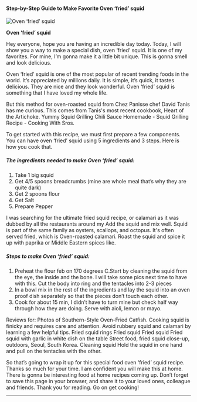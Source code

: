             

#### Step-by-Step Guide to Make Favorite Oven ‘fried’ squid

![Oven ‘fried’ squid](https://img-global.cpcdn.com/recipes/db98c026ae3a46fb/751x532cq70/oven-fried-squid-recipe-main-photo.jpg)

**Oven ‘fried’ squid**

Hey everyone, hope you are having an incredible day today. Today, I will show you a way to make a special dish, oven ‘fried’ squid. It is one of my favorites. For mine, I’m gonna make it a little bit unique. This is gonna smell and look delicious.

Oven ‘fried’ squid is one of the most popular of recent trending foods in the world. It’s appreciated by millions daily. It is simple, it’s quick, it tastes delicious. They are nice and they look wonderful. Oven ‘fried’ squid is something that I have loved my whole life.

But this method for oven-roasted squid from Chez Panisse chef David Tanis has me curious. This comes from Tanis's most recent cookbook, Heart of the Artichoke. Yummy Squid Grilling Chili Sauce Homemade - Squid Grilling Recipe - Cooking With Sros.

To get started with this recipe, we must first prepare a few components. You can have oven ‘fried’ squid using 5 ingredients and 3 steps. Here is how you cook that.

##### The ingredients needed to make Oven ‘fried’ squid:

1.  Take 1 big squid
2.  Get 4/5 spoons breadcrumbs (mine are whole meal that’s why they are quite dark)
3.  Get 2 spoons flour
4.  Get Salt
5.  Prepare Pepper

I was searching for the ultimate fried squid recipe, or calamari as it was dubbed by all the restaurants around my Add the squid and mix well. Squid is part of the same family as oysters, scallops, and octopus. It's often served fried, which is Oven-roasted calamari. Roast the squid and spice it up with paprika or Middle Eastern spices like.

##### Steps to make Oven ‘fried’ squid:

1.  Preheat the flour feb on 170 degrees C.Start by cleaning the squid from the eye, the inside and the bone. I will take some pics next time to have with this. Cut the body into ring and the tentacles into 2-3 pieces
2.  In a bowl mix in the rest of the ingredients and lay the squid into an oven proof dish separately so that the pieces don’t touch each other.
3.  Cook for about 15 min, I didn’t have to turn mine but check half way through how they are doing. Serve with aioli, lemon or mayo.

Reviews for: Photos of Southern-Style Oven-Fried Catfish. Cooking squid is finicky and requires care and attention. Avoid rubbery squid and calamari by learning a few helpful tips. Fried squid rings Fried squid Fried squid Fried squid with garlic in white dish on the table Street food, fried squid close-up, outdoors, Seoul, South Korea. Cleaning squid Hold the squid in one hand and pull on the tentacles with the other.

So that’s going to wrap it up for this special food oven ‘fried’ squid recipe. Thanks so much for your time. I am confident you will make this at home. There is gonna be interesting food at home recipes coming up. Don’t forget to save this page in your browser, and share it to your loved ones, colleague and friends. Thank you for reading. Go on get cooking!

* * *